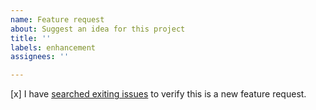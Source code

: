 ```yaml
---
name: Feature request
about: Suggest an idea for this project
title: ''
labels: enhancement
assignees: ''

---
```


[x] I have [searched exiting issues](https://github.com/advancedfx/advancedfx/issues?utf8=%E2%9C%93&q=is%3Aissue) to verify this is a new feature request.
